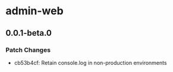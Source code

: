 # admin-web

## 0.0.1-beta.0

### Patch Changes

- cb53b4cf: Retain console.log in non-production environments
